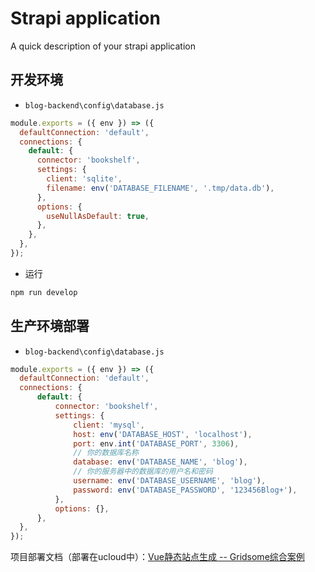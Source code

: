 # Strapi application

A quick description of your strapi application

## 开发环境

- `blog-backend\config\database.js`

```js
module.exports = ({ env }) => ({
  defaultConnection: 'default',
  connections: {
    default: {
      connector: 'bookshelf',
      settings: {
        client: 'sqlite',
        filename: env('DATABASE_FILENAME', '.tmp/data.db'),
      },
      options: {
        useNullAsDefault: true,
      },
    },
  },
});
```

- 运行

```js
npm run develop
```

## 生产环境部署

- `blog-backend\config\database.js`

```js
module.exports = ({ env }) => ({
  defaultConnection: 'default',
  connections: {
      default: {
          connector: 'bookshelf',
          settings: {
              client: 'mysql',
              host: env('DATABASE_HOST', 'localhost'),
              port: env.int('DATABASE_PORT', 3306),
              // 你的数据库名称
              database: env('DATABASE_NAME', 'blog'),
              // 你的服务器中的数据库的用户名和密码
              username: env('DATABASE_USERNAME', 'blog'),
              password: env('DATABASE_PASSWORD', '123456Blog+'),
          },
          options: {},
      },
  },
});
```

项目部署文档（部署在ucloud中）：[Vue静态站点生成 -- Gridsome综合案例](https://eline302.github.io/2021/05/20/Vue%E9%9D%99%E6%80%81%E7%AB%99%E7%82%B9%E7%94%9F%E6%88%90-Gridsome%E7%BB%BC%E5%90%88%E6%A1%88%E4%BE%8B/)
